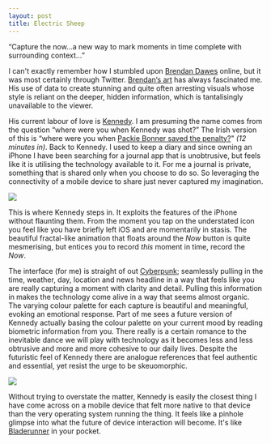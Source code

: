 ```yaml
---
layout: post
title: Electric Sheep
---
```

“Capture the now…a new way to mark moments in time complete with surrounding context…”

I can't exactly remember how I stumbled upon [Brendan Dawes](http://brendandawes.com/) online, but it was most certainly through Twitter. [Brendan‘s art](http://brendandawes.com/projects/ee) has always fascinated me. His use of data to create stunning and quite often arresting visuals whose style is reliant on the deeper, hidden information, which is tantalisingly unavailable to the viewer.

His current labour of love is [Kennedy](http://kennedyapp.com/). I am presuming the name comes from the question “where were you when Kennedy was shot?” The Irish version of this is “where were you when [Packie Bonner saved the penalty?](http://www.youtube.com/watch?v=8-aahFmNqaE "12 minutes in")" _(12 minutes in)_. Back to Kennedy. I used to keep a diary and since owning an iPhone I have been searching for a journal app that is unobtrusive, but feels like it is utilising the technology available to it. For me a journal is private, something that is shared only when you choose to do so. So leveraging the connectivity of a mobile device to share just never captured my imagination.

<img src="http://owenmcg.com/images/kennedy-1.png">

This is where Kennedy steps in. It exploits the features of the iPhone without flaunting them. From the moment you tap on the understated icon you feel like you have briefly left iOS and are momentarily in stasis. The beautiful fractal-like animation that floats around the *Now* button is quite mesmerising, but entices you to record *this* moment in time, record the *Now*.

The interface (for me) is straight of out [Cyberpunk](http://en.wikipedia.org/wiki/Cyberpunk); seamlessly pulling in the time, weather, day, location and news headline in a way that feels like you are really capturing a moment with clarity and detail. Pulling this information in makes the technology come alive in a way that seems almost organic. The varying colour palette for each capture is beautiful and meaningful, evoking an emotional response. Part of me sees a future version of Kennedy actually basing the colour palette on your current mood by reading biometric information from you. There really is a certain romance to the inevitable dance we will play with technology as it becomes less and less obtrusive and more and more cohesive to our daily lives. Despite the futuristic feel of Kennedy there are analogue references that feel authentic and essential, yet resist the urge to be skeuomorphic.

<img src="http://owenmcg.com/images/kennedy-2.png">

Without trying to overstate the matter, Kennedy is easily the closest thing I have come across on a mobile device that felt more native to that device than the very operating system running the thing. It feels like a pinhole glimpse into what the future of device interaction will become. It's like [Bladerunner](http://www.youtube.com/watch?v=L-qLglKXme8) in your pocket.